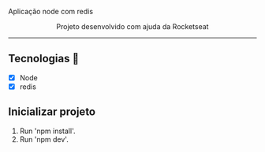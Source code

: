 <p allign="center">
    Aplicação node com redis
</p>
<p align="center"> Projeto desenvolvido com ajuda da Rocketseat </p>
<hr>


## Tecnologias 🚀 

- [x] Node
- [x] redis

## Inicializar projeto

1. Run 'npm install'.<br />
2. Run 'npm dev'.<br />


